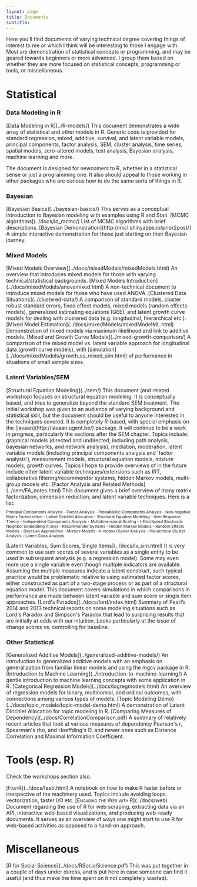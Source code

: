 ```yaml
---
layout: page
title: Documents
subtitle:
---
```



Here you'll find documents of varying technical degree covering things of interest to me or which I think will be interesting to those I engage with.  Most are demonstration of statistical concepts or programming, and may be geared towards beginners or more advanced.  I group them based on whether they are more focused on statistical concepts, programming or tools, or miscellaneous.

# Statistical

### Data Modeling in R

<span itemscope itemtype ="http://schema.org/TechArticle">
[<span itemprop="name keywords">Data Modeling in R</span>](../R-models/)     
<span itemprop="description">This document demonstrates a wide array of <span itemprop="keywords">statistical</span> and other <span itemprop="keywords">models</span> in <span itemprop="keywords">R</span>.  Generic code is provided for standard <span itemprop="keywords">regression</span>, <span itemprop="keywords">mixed</span>, <span itemprop="keywords">additive</span>, <span itemprop="keywords">survival</span>, and <span itemprop="keywords">latent variable</span> models, <span itemprop="keywords">principal components</span>, <span itemprop="keywords">factor analysis</span>, <span itemprop="keywords">SEM</span>, <span itemprop="keywords">cluster analysis</span>, <span itemprop="keywords">time series</span>, <span itemprop="keywords">spatial models</span>, <span itemprop="keywords">zero-altered models</span>, <span itemprop="keywords">text analysis</span>, <span itemprop="keywords">Bayesian analysis</span>, <span itemprop="keywords">machine learning</span> and more.
</span>

<span itemprop="description">The document is designed for newcomers to R, whether in a statistical sense or just a programming one.  It also should appeal to those working in other packages who are curious how to do the same sorts of things in R.</span>

### Bayesian

<span itemscope itemtype ="http://schema.org/TechArticle">
[<span itemprop="name keywords">Bayesian Basics</span>](../bayesian-basics/)     
<span itemprop="description">This serves as a conceptual introduction to <span itemprop="keywords">Bayesian</span> modeling with examples using <span itemprop="keywords">R</span> and <span itemprop="keywords">Stan</span>.
</span>
</span>

<span itemscope itemtype ="http://schema.org/TechArticle">
[<span itemprop="name keywords">MCMC algorithms</span>](../docs/ld_mcmc/)     
<span itemprop="description">List of MCMC algorithms with brief descriptions.
</span>
</span>

<span itemscope itemtype ="http://schema.org/TechArticle">
[<span itemprop="name">Bayesian Demonstration</span>](http://micl.shinyapps.io/prior2post/)     
<span itemprop="description">A simple interactive demonstration for those just starting on their <span itemprop="keywords">Bayesian</span> journey.
</span>
</span>


### Mixed Models

<span itemscope itemtype ="http://schema.org/TechArticle">
[<span itemprop="name keywords">Mixed Models Overview</span>](../docs/mixedModels/mixedModels.html)  
<span itemprop="description">An overview that introduces <span itemprop="keywords">mixed models</span> for those with varying technical/statistical backgrounds.
</span>
</span>

<span itemscope itemtype ="http://schema.org/TechArticle">
[<span itemprop="name keywords">Mixed Models Introduction</span>](../docs/mixedModels/anovamixed.html)  
<span itemprop="description">A non-technical document to introduce <span itemprop="keywords">mixed models</span> for those who have used ANOVA.
</span>
</span>

<span itemscope itemtype ="http://schema.org/TechArticle">
[<span itemprop="name keywords">Clustered Data Situations</span>](../clustered-data/)  
<span itemprop="description">A comparison of standard models, <span itemprop="keywords">cluster robust standard errors</span>, <span itemprop="keywords">fixed effect models</span>,  <span itemprop="keywords">mixed models (random effects models)</span>, <span itemprop="keywords">generalized estimating equations (GEE)</span>, and <span itemprop="keywords">latent growth curve models</span> for dealing with clustered data (e.g. <span itemprop="keywords">longitudinal</span>, <span itemprop="keywords">hierarchical</span> etc.).
</span>
</span>

<span itemscope itemtype ="http://schema.org/TechArticle">
[<span itemprop="name keywords">Mixed Model Estimation</span>](../docs/mixedModels/mixedModelML.html)  
<span itemprop="description">Demonstration of <span itemprop="keywords">mixed models</span> via <span itemprop="keywords">maximum likelihood</span> and link to <span itemprop="keywords">additive models</span>.</span>
</span>

<span itemscope itemtype ="http://schema.org/TechArticle">
[<span itemprop="name keywords">Mixed and Growth Curve Models</span>](../mixed-growth-comparison/)  
<span itemprop="description">A comparison of the <span itemprop="keywords">mixed model</span> vs. <span itemprop="keywords">latent variable</span> approach for <span itemprop="keywords">longitudinal data</span> (<span itemprop="keywords">growth curve models</span>), with [simulation](../docs/mixedModels/growth_vs_mixed_sim.html) of performance in situations of small sample sizes.</span>
</span>




### Latent Variables/SEM

<span itemscope itemtype ="http://schema.org/TechArticle">
[<span itemprop="name keywords">Structural Equation Modeling</span>](../sem/)   
<span itemprop="description">This document (and related workshop) focuses on <span itemprop="keywords">structural equation modeling</span>.  It is conceptually based, and tries to generalize beyond the standard SEM treatment. The initial workshop was given to an audience of varying background and statistical skill, but the document should be useful to anyone interested in the techniques covered. It is completely R-based, with special emphasis on the [<span itemprop="keywords">lavaan</span>](http://lavaan.ugent.be/) package. It will continue to be a work in progress, particularly the sections after the <span itemprop="keywords">SEM</span> chapter.  Topics include: <span itemprop="keywords">graphical</span> models (<span itemprop="keywords">directed</span> and <span itemprop="keywords">undirected</span>, including <span itemprop="keywords">path analysis</span>, <span itemprop="keywords">bayesian networks</span>, and <span itemprop="keywords">network analysis</span>), <span itemprop="keywords">mediation</span>, <span itemprop="keywords">moderation</span>, <span itemprop="keywords">latent variable</span> models (including <span itemprop="keywords">principal components</span> analysis and '<span itemprop="keywords">factor analysis</span>'), <span itemprop="keywords">measurement</span> models, <span itemprop="keywords">structural equation models</span>, <span itemprop="keywords">mixture models</span>, <span itemprop="keywords">growth curves</span>.  Topics I hope to provide overviews of in the future include other latent variable techniques/extensions such as <span itemprop="keywords">IRT</span>, <span itemprop="keywords">collaborative filtering</span>/<span itemprop="keywords">recommender systems</span>, <span itemprop="keywords">hidden Markov models</span>, <span itemprop="keywords">multi-group models</span> etc.
</span>
</span>

<span itemscope itemtype ="http://schema.org/TechArticle">
[<span itemprop="name keywords">Factor Analysis</span> and Related Methods](../sem/FA_notes.html)   
<span itemprop="description">This document gives a brief overview of many <span itemprop="keywords">matrix factorization</span>, <span itemprop="keywords">dimension reduction</span>, and <span itemprop="keywords">latent variable</span> techniques. Here is a list:
</span>
</span>

<div class="" style="font-size:75%">

Principal Components Analysis - Factor Analysis - Probabilistic Components Analysis - Non-negative Matrix Factorization - Latent Dirichlet Allocation - Structural Equation Modeling - Item Response Theory - Independent Components Analysis - Multidimensional Scaling - t-Distributed Stochastic Neighbor Embedding (t-sne) - Recommender Systems - Hidden Markov Models - Random Effects Models - Bayesian Approaches - Mixture Models - k-means Cluster Analysis - Hierarchical Cluster Analysis - Latent Class Analysis 

</div>


<span itemscope itemtype ="http://schema.org/TechArticle">
[<span itemprop="name keywords">Latent Variables</span>, <span itemprop="name keywords">Sum Scores</span>, Single Items](../docs/lv_sim.html)   
<span itemprop="description">It is very common to use sum scores of several variables as a single entity to be used in subsequent analysis (e.g. a regression model).  Some may even more use a single variable even though multiple indicators are available. Assuming the multiple measures indicate a latent construct, such typical practice would be problematic relative to using estimated <span itemprop="name keywords">factor scores</span>, either constructed as part of a two-stage process or as part of a <span itemprop="name keywords">structural equation model</span>.  This document covers simulations in which comparisons in performance are made between latent variable and sum score or single item approaches.
</span>
</span>

<span itemscope itemtype ="http://schema.org/ScholarlyArticle http://schema.org/TechArticle">
[Lord's Paradox](../docs/lord/index.html)     
<span itemprop="description">Summary of <span itemprop="keywords">Pearl</span>’s 2014 and 2013 technical reports on some modeling situations such as <span itemprop="keywords">Lord's Paradox and Simpson's Paradox</span> that lead to surprising results that are initially at odds with our intuition.  Looks particularly at the issue of change scores vs. controlling for baseline.
</span>
</span>


### Other Statistical

<span itemscope itemtype ="http://schema.org/TechArticle">
[<span itemprop="name keywords">Generalized Additive Models</span>](../generalized-additive-models/)     
<span itemprop="description">An introduction to <span itemprop="keywords">generalized additive models</span> with an emphasis on generalization from familiar linear models and using the <span itemprop="keywords">mgcv</span> package in <span itemprop="keywords">R</span>.
</span> 
</span>

<span itemscope itemtype ="http://schema.org/TechArticle">
[<span itemprop="name keywords">Introduction to Machine Learning</span>](../introduction-to-machine-learning/)     
<span itemprop="description">A gentle introduction to <span itemprop="keywords">machine learning</span> concepts with some application in <span itemprop="keywords">R</span>.
</span>
</span>

<span itemscope itemtype ="http://schema.org/TechArticle">
[<span itemprop="name keywords">Categorical Regression Models</span>](../docs/logregmodels.html)     
<span itemprop="description">An overview of regression models for <span itemprop="keywords">binary, multinomial, and ordinal outcomes</span>, with connections among various types of models.
</span>
</span>

<span itemscope itemtype ="http://schema.org/TechArticle">
[<span itemprop="name keywords">Topic Modeling Demo</span>](../docs/topic_models/topic-model-demo.html)     
<span itemprop="description">A demonstration of <span itemprop="keywords">Latent Dirichlet Allocation</span> for <span itemprop="keywords">topic modeling</span> in <span itemprop="keywords">R</span>.
</span>
</span>

<span itemscope itemtype ="http://schema.org/TechArticle">
[<span itemprop="name">Comparing Measures of Dependency</span>](../docs/CorrelationComparison.pdf)     
<span itemprop="description">A summary of relatively recent articles that look at various measures of dependency <span itemprop="keywords">Pearson's r</span>, <span itemprop="keywords">Spearman's rho</span>, and <span itemprop="keywords">Hoeffding's D</span>, and newer ones such as <span itemprop="keywords">Distance Correlation</span> and <span itemprop="keywords">Maximal Information Coefficient</span>.</span>
</span>



# Tools (esp. R)

Check the workshops section also.

<span itemscope itemtype ="http://schema.org/TechArticle">
[<span itemprop="name keywords" style="font-variant:small-caps;">FastR</span>](../docs/fastr.html)     
<span itemprop="description">A notebook on how to <span itemprop="keywords">make R faster</span> before or irrespective of the machinery used. Topics include <span itemprop="keywords">avoiding loops</span>, <span itemprop="keywords">vectorization</span>, faster <span itemprop="keywords">I/O</span> etc.
</span>
</span>

<span itemscope itemtype ="http://schema.org/TechArticle">
[<span itemprop="name keywords" style="font-variant:small-caps;">Engaging the Web with R</span>](../docs/web)     
<span itemprop="description">Document regarding the use of R for <span itemprop="keywords">web scraping</span>, extracting data via an <span itemprop="keywords">API</span>, <span itemprop="keywords">interactive</span> web-based <span itemprop="keywords">visualizations</span>, and producing <span itemprop="keywords">web-ready documents</span>.  It serves as an overview of ways one might start to use R for web-based activities as opposed to a hand-on approach.
</span>
</span>


# Miscellaneous

<span itemscope itemtype ="http://schema.org/TechArticle">
[<span itemprop="name">R for Social Science</span>](../docs/RSocialScience.pdf)   
<span itemprop="description">This was put together in a couple of days under duress, and is put here in case someone can find it useful (and thus make the time spent on it not completely wasted).
</span>
</span>
